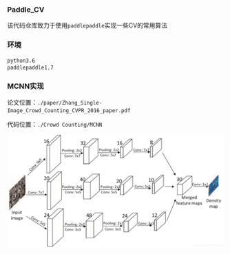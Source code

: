 ### Paddle_CV
该代码仓库致力于使用`paddlepaddle`实现一些CV的常用算法



### 环境
```
python3.6
paddlepaddle1.7
```




### MCNN实现

论文位置：`./paper/Zhang_Single-Image_Crowd_Counting_CVPR_2016_paper.pdf`

代码位置：`./Crowd Counting/MCNN`


![MCNN](./readme_src/MCNN.png)



